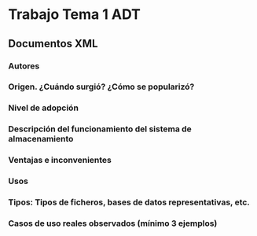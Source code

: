 # Trabajo Tema 1 ADT
## Documentos XML


### Autores


### Origen. ¿Cuándo surgió? ¿Cómo se popularizó?


### Nivel de adopción


### Descripción del funcionamiento del sistema de almacenamiento


### Ventajas e inconvenientes


### Usos


### Tipos: Tipos de ficheros, bases de datos representativas, etc.


### Casos de uso reales observados (mínimo 3 ejemplos)